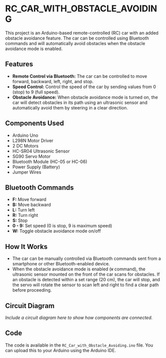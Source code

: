 # RC_CAR_WITH_OBSTACLE_AVOIDING

This project is an Arduino-based remote-controlled (RC) car with an added obstacle avoidance feature. The car can be controlled using Bluetooth commands and will automatically avoid obstacles when the obstacle avoidance mode is enabled.

## Features

- **Remote Control via Bluetooth:** The car can be controlled to move forward, backward, left, right, and stop.
- **Speed Control:** Control the speed of the car by sending values from 0 (stop) to 9 (full speed).
- **Obstacle Avoidance:** When obstacle avoidance mode is turned on, the car will detect obstacles in its path using an ultrasonic sensor and automatically avoid them by steering in a clear direction.

## Components Used

- Arduino Uno
- L298N Motor Driver
- 2 DC Motors
- HC-SR04 Ultrasonic Sensor
- SG90 Servo Motor
- Bluetooth Module (HC-05 or HC-06)
- Power Supply (Battery)
- Jumper Wires

## Bluetooth Commands

- **F:** Move forward
- **B:** Move backward
- **L:** Turn left
- **R:** Turn right
- **S:** Stop
- **0 - 9:** Set speed (0 is stop, 9 is maximum speed)
- **W:** Toggle obstacle avoidance mode on/off

## How It Works

- The car can be manually controlled via Bluetooth commands sent from a smartphone or other Bluetooth-enabled device.
- When the obstacle avoidance mode is enabled (`W` command), the ultrasonic sensor mounted on the front of the car scans for obstacles. If an obstacle is detected within a set range (20 cm), the car will stop, and the servo will rotate the sensor to scan left and right to find a clear path before proceeding.

## Circuit Diagram

_Include a circuit diagram here to show how components are connected._

## Code

The code is available in the `RC_Car_with_Obstacle_Avoiding.ino` file. You can upload this to your Arduino using the Arduino IDE.
